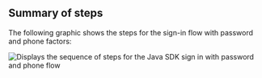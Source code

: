 ## Summary of steps

The following graphic shows the steps for the sign-in flow with password and phone factors:

<div class="common-image-format">

![Displays the sequence of steps for the Java SDK sign in with password and phone flow](/img/oie-embedded-sdk/oie-embedded-sdk-use-case-sign-in-pwd-phone-seq-1-java.png)

</div>
